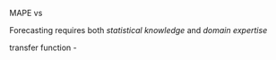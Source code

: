 MAPE vs 

Forecasting requires both *statistical knowledge* and *domain expertise*

transfer function - 

